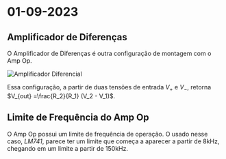 # 01-09-2023


## Amplificador de Diferenças

O Amplificador de Diferenças é outra configuração de montagem com o Amp Op.

![Amplificador Diferencial](https://materiais.imd.ufrn.br/materialV2/assets/imagens/circuitos-eletronicos/circuitos_eletronicos_a10_f05_a.png)

Essa configuração, a partir de duas tensões de entrada $V_+$ e $V_-$, retorna $V_{out} =\frac{R_2}{R_1} (V_2 - V_1)$.


## Limite de Frequência do Amp Op

O Amp Op possui um limite de frequência de operação. O usado nesse caso, *LM741*, parece ter um limite que começa a aparecer a partir de 8kHz, chegando em um limite a partir de 150kHz. 
